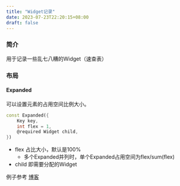 ```yaml
---
title: "Widget记录"
date: 2023-07-23T22:20:15+08:00
draft: false
---
```


### 简介

用于记录一些乱七八糟的Widget（速查表）

### 布局

#### Expanded

可以设置元素的占用空间比例大小。

```dart
const Expanded({
    Key key,
    int flex = 1,
    @required Widget child,
})
```
- flex 占比大小，默认是100%
  - 多个Expanded并列时，单个Expanded占用空间为flex/sum(flex)
- child 即需要分配的Widget

例子参考 [博客](https://juejin.cn/post/7245106927512322109)
    
